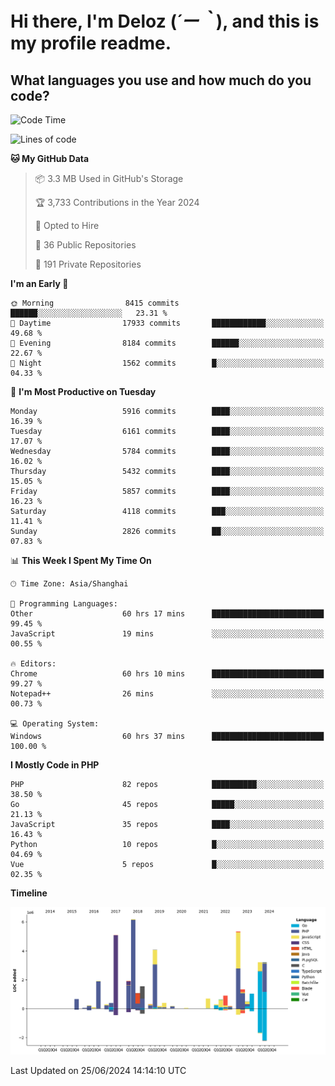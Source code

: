 # **Hi there, I'm Deloz (*´ー｀*), and this is my profile readme.**

## **What languages you use and how much do you code?**

<!--START_SECTION:waka-->
![Code Time](http://img.shields.io/badge/Code%20Time-4%2C286%20hrs%2038%20mins-blue)

![Lines of code](https://img.shields.io/badge/From%20Hello%20World%20I%27ve%20Written-41.6%20million%20lines%20of%20code-blue)

**🐱 My GitHub Data** 

> 📦 3.3 MB Used in GitHub's Storage 
 > 
> 🏆 3,733 Contributions in the Year 2024
 > 
> 💼 Opted to Hire
 > 
> 📜 36 Public Repositories 
 > 
> 🔑 191 Private Repositories 
 > 
**I'm an Early 🐤** 

```text
🌞 Morning                8415 commits        ██████░░░░░░░░░░░░░░░░░░░   23.31 % 
🌆 Daytime                17933 commits       ████████████░░░░░░░░░░░░░   49.68 % 
🌃 Evening                8184 commits        ██████░░░░░░░░░░░░░░░░░░░   22.67 % 
🌙 Night                  1562 commits        █░░░░░░░░░░░░░░░░░░░░░░░░   04.33 % 
```
📅 **I'm Most Productive on Tuesday** 

```text
Monday                   5916 commits        ████░░░░░░░░░░░░░░░░░░░░░   16.39 % 
Tuesday                  6161 commits        ████░░░░░░░░░░░░░░░░░░░░░   17.07 % 
Wednesday                5784 commits        ████░░░░░░░░░░░░░░░░░░░░░   16.02 % 
Thursday                 5432 commits        ████░░░░░░░░░░░░░░░░░░░░░   15.05 % 
Friday                   5857 commits        ████░░░░░░░░░░░░░░░░░░░░░   16.23 % 
Saturday                 4118 commits        ███░░░░░░░░░░░░░░░░░░░░░░   11.41 % 
Sunday                   2826 commits        ██░░░░░░░░░░░░░░░░░░░░░░░   07.83 % 
```


📊 **This Week I Spent My Time On** 

```text
🕑︎ Time Zone: Asia/Shanghai

💬 Programming Languages: 
Other                    60 hrs 17 mins      █████████████████████████   99.45 % 
JavaScript               19 mins             ░░░░░░░░░░░░░░░░░░░░░░░░░   00.55 % 

🔥 Editors: 
Chrome                   60 hrs 10 mins      █████████████████████████   99.27 % 
Notepad++                26 mins             ░░░░░░░░░░░░░░░░░░░░░░░░░   00.73 % 

💻 Operating System: 
Windows                  60 hrs 37 mins      █████████████████████████   100.00 % 
```

**I Mostly Code in PHP** 

```text
PHP                      82 repos            ██████████░░░░░░░░░░░░░░░   38.50 % 
Go                       45 repos            █████░░░░░░░░░░░░░░░░░░░░   21.13 % 
JavaScript               35 repos            ████░░░░░░░░░░░░░░░░░░░░░   16.43 % 
Python                   10 repos            █░░░░░░░░░░░░░░░░░░░░░░░░   04.69 % 
Vue                      5 repos             █░░░░░░░░░░░░░░░░░░░░░░░░   02.35 % 
```



**Timeline**

![Lines of Code chart](https://raw.githubusercontent.com/deloz/deloz/main/assets/bar_graph.png)


 Last Updated on 25/06/2024 14:14:10 UTC
<!--END_SECTION:waka-->

